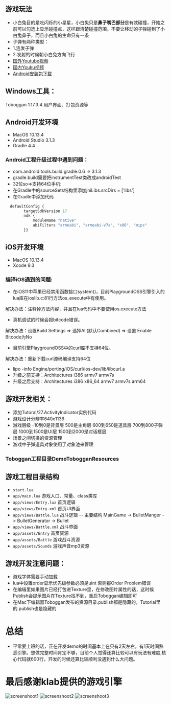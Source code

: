 ## 游戏玩法
 - 小白兔目的是吃闪烁的小星星，小白兔只是**鼻子嘴巴部分**是有效碰撞，开始之前可以勾选上显示碰撞点，这样跟清楚碰撞范围。不要让移动的子弹碰到了小白兔鼻子，而且小白兔的生命只有一条
 - 子弹有两种类型：
  - 1.连发子弹 
  - 2.发射的时候朝小白兔方向飞行
 - [国外Youtube视频](https://youtu.be/kdawbOblTCU)
 - [国内Youku视频](https://v.youku.com/v_show/id_XMzY3Mjg0MDI0NA==.html?spm=a2h3j.8428770.3416059.1)
 - [Android安装包下载](https://github.com/11lin/PlaygroundOSS/blob/master/DemoRabbit/GameEngine-android-debug.apk) 



## Windows工具：
Toboggan 1.17.3.4 用户界面、打包资源等

## Android开发环境
* MacOS 10.13.4
* Android Studio 3.1.3
* Gradle 4.4

### Android工程升级过程中遇到问题：

 - com.android.tools.build:gradle:0.6 => 3.1.3
 - gradle.build需要把instrumentTest类改成androidTest
 - 32位so=>支持64位手机:
  - 在Gradle中的sourceSets结构里添加jniLibs.srcDirs = ['libs']
  - 在Gradle中添加代码
```javascript
  defaultConfig {
        targetSdkVersion 17
        ndk {
            moduleName "native"
            abiFilters "armeabi", "armeabi-v7a", "x86", "mips"
        }}
```

## iOS开发环境
 * MacOS 10.13.4
 * Xcode 9.3

### 编译iOS遇到的问题:
 * 在iOS11中苹果已经禁用函数接口system()，目前PlaygroundOSS引擎引入的lua库在ioslib.c:81行方法os_execute中有使用。

 解决办法：注释掉方法内容，并且在lua代码中不要使用os.execute方法
 * 真机调试的时候会报bitcode错误。
 
 解决办法：设置Build Settings => 选择All(默认Combined) => 设置 Enable Bitcode为No
 * 目前引擎PlaygroundOSS中的curl库不支持64位。

 解决办法：重新下载curl源码编译支持64位
  * lipo -info Engine/porting/iOS/curl/ios-dev/lib/libcurl.a
  * 升级之前支持：Architectures i386 armv7 armv7s
  * 升级之后支持：Architectures i386 x86_64 armv7 armv7s arm64

## 游戏开发相关：
 * 添加Tutoral/27.ActivityIndicator实例代码
 * 游戏设计分辨率640x1136
 * 游戏层级 -10到0是背景层 500是主角层 600到650是道具层 700到800子弹层 1000到1500是UI层 1500到2000是对话框层
 * 场景之间切换的资源管理
 * 游戏中子弹道具对象使用了对象池来管理

### Toboggan工程目录DemoTobogganResources
## 游戏工程目录结构
 * `start.lua`
 * `app/main.lua` 游戏入口、常量、class类库
 * `app/views/Entry.lua` 首页逻辑
 * `app/views/Entry.xml` 首页UI界面
 * `app/views/Battle.lua` 战斗逻辑 -- 主要结构 MainGame -> BulletManger -> BulletGenerator -> Bullet
 * `app/views/Battle.xml` 战斗界面
 * `app/assets/Entry` 首页资源
 * `app/assets/Battle` 游戏战斗资源
 * `app/assets/Sounds` 游戏声音mp3资源

## 游戏开发注意问题：
 * 游戏字体需要手动加载
 * lua中设置order显示优先级参数必须是uint 否则报Order Problem错误
 * 在编辑里如果图片已经打包进Texture里，在修改图片属性的话，这时候Publish会提示图片在Texture找不到，重启Toboggan编辑即可
 * 在Mac下编辑器Toboggan发布的资源目录.publish都是隐藏的，Tutorial里的.publish也是隐藏的
  
# 总结
 * 平常要上班的话，正在开发demo的时间基本上在只有2天左右，有1天时间熟悉引擎。想做完整时间肯定不够，目前个人觉得还算比较可以有玩法有难度,核心代码就600行，开发的时候还算比较顺利没遇到什么大问题。

# 最后感谢klab提供的游戏引擎

![screenshoot1](https://raw.githubusercontent.com/11lin/PlaygroundOSS/master/DemoRabbit/screenshoot1.jpg)
![screenshoot2](https://raw.githubusercontent.com/11lin/PlaygroundOSS/master/DemoRabbit/screenshoot2.jpg)
![screenshoot3](https://raw.githubusercontent.com/11lin/PlaygroundOSS/master/DemoRabbit/screenshoot3.jpg)